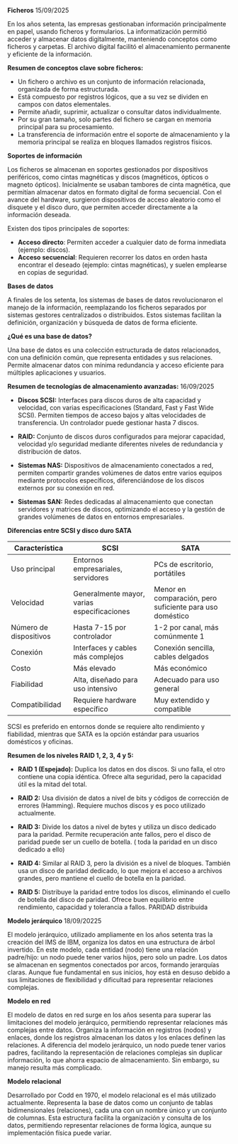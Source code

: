 **Ficheros** 15/09/2025


En los años setenta, las empresas gestionaban información principalmente en papel, usando ficheros y formularios. La informatización permitió acceder y almacenar datos digitalmente, manteniendo conceptos como ficheros y carpetas. El archivo digital facilitó el almacenamiento permanente y eficiente de la información.

**Resumen de conceptos clave sobre ficheros:**

- Un fichero o archivo es un conjunto de información relacionada, organizada de forma estructurada.
- Está compuesto por registros lógicos, que a su vez se dividen en campos con datos elementales.
- Permite añadir, suprimir, actualizar o consultar datos individualmente.
- Por su gran tamaño, solo partes del fichero se cargan en memoria principal para su procesamiento.
- La transferencia de información entre el soporte de almacenamiento y la memoria principal se realiza en bloques llamados registros físicos.

**Soportes de información**

Los ficheros se almacenan en soportes gestionados por dispositivos periféricos, como cintas magnéticas y discos (magnéticos, ópticos o magneto ópticos). Inicialmente se usaban tambores de cinta magnética, que permitían almacenar datos en formato digital de forma secuencial. Con el avance del hardware, surgieron dispositivos de acceso aleatorio como el disquete y el disco duro, que permiten acceder directamente a la información deseada.

Existen dos tipos principales de soportes:
- **Acceso directo**: Permiten acceder a cualquier dato de forma inmediata (ejemplo: discos).
- **Acceso secuencial**: Requieren recorrer los datos en orden hasta encontrar el deseado (ejemplo: cintas magnéticas), y suelen emplearse en copias de seguridad.


**Bases de datos**

A finales de los setenta, los sistemas de bases de datos revolucionaron el manejo de la información, reemplazando los ficheros separados por sistemas gestores centralizados o distribuidos. Estos sistemas facilitan la definición, organización y búsqueda de datos de forma eficiente.

**¿Qué es una base de datos?**

Una base de datos es una colección estructurada de datos relacionados, con una definición común, que representa entidades y sus relaciones. Permite almacenar datos con mínima redundancia y acceso eficiente para múltiples aplicaciones y usuarios.


**Resumen de tecnologías de almacenamiento avanzadas:** 16/09/2025

- **Discos SCSI:** Interfaces para discos duros de alta capacidad y velocidad, con varias especificaciones (Standard, Fast y Fast Wide SCSI). Permiten tiempos de acceso bajos y altas velocidades de transferencia. Un controlador puede gestionar hasta 7 discos.

- **RAID:** Conjunto de discos duros configurados para mejorar capacidad, velocidad y/o seguridad mediante diferentes niveles de redundancia y distribución de datos.

- **Sistemas NAS:** Dispositivos de almacenamiento conectados a red, permiten compartir grandes volúmenes de datos entre varios equipos mediante protocolos específicos, diferenciándose de los discos externos por su conexión en red.

- **Sistemas SAN:** Redes dedicadas al almacenamiento que conectan servidores y matrices de discos, optimizando el acceso y la gestión de grandes volúmenes de datos en entornos empresariales.


**Diferencias entre SCSI y disco duro SATA**

| Característica      | SCSI                                         | SATA                                      |
|---------------------|----------------------------------------------|-------------------------------------------|
| Uso principal       | Entornos empresariales, servidores           | PCs de escritorio, portátiles             |
| Velocidad           | Generalmente mayor, varias especificaciones  | Menor en comparación, pero suficiente para uso doméstico |
| Número de dispositivos | Hasta 7-15 por controlador                | 1-2 por canal, más comúnmente 1           |
| Conexión            | Interfaces y cables más complejos            | Conexión sencilla, cables delgados        |
| Costo               | Más elevado                                  | Más económico                             |
| Fiabilidad          | Alta, diseñado para uso intensivo            | Adecuado para uso general                 |
| Compatibilidad      | Requiere hardware específico                 | Muy extendido y compatible                |

SCSI es preferido en entornos donde se requiere alto rendimiento y fiabilidad, mientras que SATA es la opción estándar para usuarios domésticos y oficinas.


**Resumen de los niveles RAID 1, 2, 3, 4 y 5:**

- **RAID 1 (Espejado):** Duplica los datos en dos discos. Si uno falla, el otro contiene una copia idéntica. Ofrece alta seguridad, pero la capacidad útil es la mitad del total.

- **RAID 2:** Usa división de datos a nivel de bits y códigos de corrección de errores (Hamming). Requiere muchos discos y es poco utilizado actualmente.

- **RAID 3:** Divide los datos a nivel de bytes y utiliza un disco dedicado para la paridad. Permite recuperación ante fallos, pero el disco de paridad puede ser un cuello de botella. ( toda la paridad en un disco dedicado a ello)

- **RAID 4:** Similar al RAID 3, pero la división es a nivel de bloques. También usa un disco de paridad dedicado, lo que mejora el acceso a archivos grandes, pero mantiene el cuello de botella en la paridad.

- **RAID 5:** Distribuye la paridad entre todos los discos, eliminando el cuello de botella del disco de paridad. Ofrece buen equilibrio entre rendimiento, capacidad y tolerancia a fallos. PARIDAD distribuida 



**Modelo jerárquico** 18/09/20225  

El modelo jerárquico, utilizado ampliamente en los años setenta tras la creación del IMS de IBM, organiza los datos en una estructura de árbol invertido. En este modelo, cada entidad (nodo) tiene una relación padre/hijo: un nodo puede tener varios hijos, pero solo un padre. Los datos se almacenan en segmentos conectados por arcos, formando jerarquías claras. Aunque fue fundamental en sus inicios, hoy está en desuso debido a sus limitaciones de flexibilidad y dificultad para representar relaciones complejas.



**Modelo en red**  

El modelo de datos en red surge en los años sesenta para superar las limitaciones del modelo jerárquico, permitiendo representar relaciones más complejas entre datos. Organiza la información en registros (nodos) y enlaces, donde los registros almacenan los datos y los enlaces definen las relaciones. A diferencia del modelo jerárquico, un nodo puede tener varios padres, facilitando la representación de relaciones complejas sin duplicar información, lo que ahorra espacio de almacenamiento. Sin embargo, su manejo resulta más complicado.


**Modelo relacional**  

Desarrollado por Codd en 1970, el modelo relacional es el más utilizado actualmente. Representa la base de datos como un conjunto de tablas bidimensionales (relaciones), cada una con un nombre único y un conjunto de columnas. Esta estructura facilita la organización y consulta de los datos, permitiendo representar relaciones de forma lógica, aunque su implementación física puede variar.
